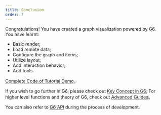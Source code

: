 ```yaml
---
title: Conclusion
order: 7
---
```


Congratulations! You have created a graph visualization powered by G6. You have learnt:

- Basic render;
- Load remote data;
- Configure the graph and items;
- Utilize layout;
- Add interaction behavior;
- Add tools.

[Complete Code of Tutorial Demo](https://codepen.io/Yanyan-Wang/pen/mdbYZvZ)。

If you wish to go further in G6, please check out [Key Concept in G6](../middle/keyConcept); For higher level functions and theory of G6, check out [Advanced Guides](../advanced/shape-and-properties)。

You can also refer to [G6 API](../../api/GlobalAPI) during the process of development.

